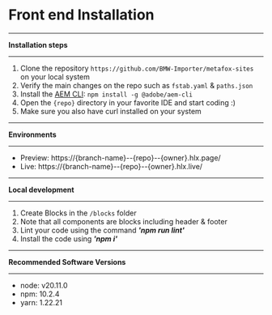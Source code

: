 # Front end Installation
***
**Installation steps**
***

1. Clone the repository `https://github.com/BMW-Importer/metafox-sites` on your local system
1. Verify the main changes on the repo such as `fstab.yaml` & `paths.json`
1. Install the [AEM CLI](https://github.com/adobe/aem-cli): `npm install -g @adobe/aem-cli`
1. Open the `{repo}` directory in your favorite IDE and start coding :)
1. Make sure you also have curl installed on your system

***
**Environments**
***

- Preview: https://{branch-name}--{repo}--{owner}.hlx.page/
- Live: https://{branch-name}--{repo}--{owner}.hlx.live/

***
**Local development**
***

1. Create Blocks in the `/blocks` folder
1. Note that all components are blocks including header & footer
1. Lint your code using the command _**'npm run lint'**_
1. Install the code using _**'npm i'**_

***
**Recommended Software Versions**
***

- node: v20.11.0
- npm: 10.2.4
- yarn: 1.22.21


